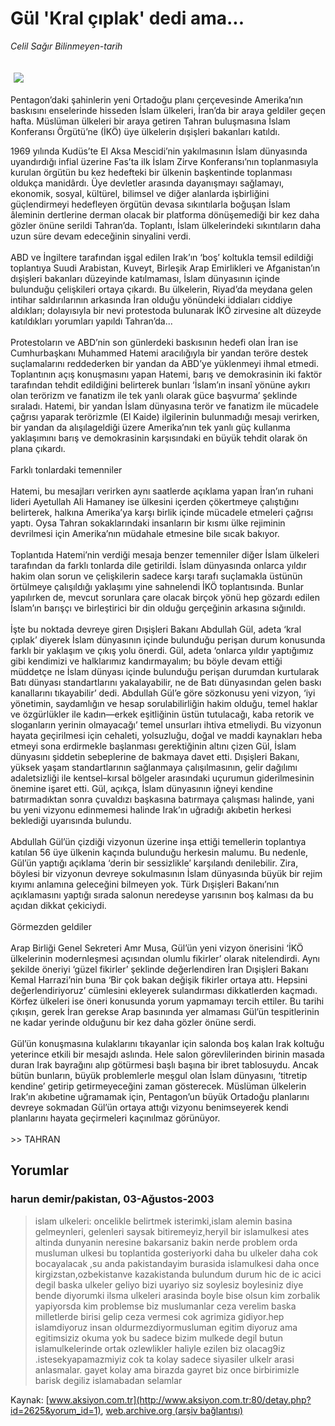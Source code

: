 # Gül 'Kral çıplak' dedi ama...

*Celil Sağır Bilinmeyen-tarih*

<div>
 <font>
  <img border="0" height="1" src="/web/20030816013600im_/http://www.aksiyon.com.tr/images/blank.gif"/>
 </font>
 <font class="content">
  <p>
   <img border="0" hspace="5" src="http://web.archive.org/web/20030816013600im_/http://www.aksiyon.com.tr/resim/443/18.jpg" vspace="5"/>
  </p>
 </font>
 <font class="content">
  Pentagon’daki şahinlerin yeni Ortadoğu planı çerçevesinde Amerika’nın baskısını enselerinde hisseden İslam ülkeleri, İran’da bir araya geldiler geçen hafta. Müslüman ülkeleri bir araya getiren Tahran buluşmasına İslam Konferansı Örgütü’ne (İKÖ) üye ülkelerin dışişleri bakanları katıldı.
 </font>
 <p>
  <font class="content">
   1969 yılında Kudüs’te El Aksa Mescidi’nin yakılmasının İslam dünyasında uyandırdığı infial üzerine Fas’ta ilk İslam Zirve Konferansı’nın toplanmasıyla kurulan örgütün bu kez hedefteki bir ülkenin başkentinde toplanması oldukça manidârdı. Üye devletler arasında dayanışmayı sağlamayı, ekonomik, sosyal, kültürel, bilimsel ve diğer alanlarda işbirliğini güçlendirmeyi hedefleyen örgütün devasa sıkıntılarla boğuşan İslam âleminin dertlerine derman olacak bir platforma dönüşemediği bir kez daha gözler önüne serildi Tahran’da. Toplantı, İslam ülkelerindeki sıkıntıların daha uzun süre devam edeceğinin sinyalini verdi.
   <br/>
   <br/>
   ABD ve İngiltere tarafından işgal edilen Irak’ın ‘boş’ koltukla temsil edildiği toplantıya Suudi Arabistan, Kuveyt, Birleşik Arap Emirlikleri ve Afganistan’ın dışişleri bakanları düzeyinde katılmaması, İslam dünyasının içinde bulunduğu çelişkileri ortaya çıkardı. Bu ülkelerin, Riyad’da meydana gelen intihar saldırılarının arkasında İran olduğu yönündeki iddiaları ciddiye aldıkları; dolayısıyla bir nevi protestoda bulunarak İKÖ zirvesine alt düzeyde katıldıkları yorumları yapıldı Tahran’da...
   <br/>
   <br/>
   Protestoların ve ABD’nin son günlerdeki baskısının hedefi olan İran ise Cumhurbaşkanı Muhammed Hatemi aracılığıyla bir yandan teröre destek suçlamalarını reddederken bir yandan da ABD’ye yüklenmeyi ihmal etmedi. Toplantının açış konuşmasını yapan Hatemi, barış ve demokrasinin iki faktör tarafından tehdit edildiğini belirterek bunları ‘İslam’ın insanî yönüne aykırı olan terörizm ve fanatizm ile tek yanlı olarak güce başvurma’ şeklinde sıraladı. Hatemi, bir yandan İslam dünyasına terör ve fanatizm ile mücadele çağrısı yaparak terörizmle (El Kaide) ilgilerinin bulunmadığı mesajı verirken, bir yandan da alışılageldiği üzere Amerika’nın tek yanlı güç kullanma yaklaşımını barış ve demokrasinin karşısındaki en büyük tehdit olarak ön plana çıkardı.
   <br/>
   <br/>
   Farklı tonlardaki temenniler
   <br/>
   <br/>
   Hatemi, bu mesajları verirken aynı saatlerde açıklama yapan İran’ın ruhani lideri Ayetullah Ali Hamaney ise ülkesini içerden çökertmeye çalıştığını belirterek, halkına Amerika’ya karşı birlik içinde mücadele etmeleri çağrısı yaptı. Oysa Tahran sokaklarındaki insanların bir kısmı ülke rejiminin devrilmesi için Amerika’nın müdahale etmesine bile sıcak bakıyor.
   <br/>
   <br/>
   Toplantıda Hatemi’nin verdiği mesaja benzer temenniler diğer İslam ülkeleri tarafından da farklı tonlarda dile getirildi. İslam dünyasında onlarca yıldır hakim olan sorun ve çelişkilerin sadece karşı tarafı suçlamakla üstünün örtülmeye çalışıldığı yaklaşımı yine sahnelendi İKÖ toplantısında. Bunlar yapılırken de, mevcut sorunlara çare olacak birçok yönü hep gözardı edilen İslam’ın barışçı ve birleştirici bir din olduğu gerçeğinin arkasına sığınıldı.
   <br/>
   <br/>
   İşte bu noktada devreye giren Dışişleri Bakanı Abdullah Gül, adeta ‘kral çıplak’ diyerek İslam dünyasının içinde bulunduğu perişan durum konusunda farklı bir yaklaşım ve çıkış yolu önerdi. Gül, adeta ‘onlarca yıldır yaptığımız gibi kendimizi ve halklarımız kandırmayalım; bu böyle devam ettiği müddetçe ne İslam dünyası içinde bulunduğu perişan durumdan kurtularak Batı dünyası standartlarını yakalayabilir, ne de Batı dünyasından gelen baskı kanallarını tıkayabilir’ dedi. Abdullah Gül’e göre sözkonusu yeni vizyon, ‘iyi yönetimin, saydamlığın ve hesap sorulabilirliğin hakim olduğu, temel haklar ve özgürlükler ile kadın—erkek eşitliğinin üstün tutulacağı, kaba retorik ve sloganların yerinin olmayacağı’ temel unsurları ihtiva etmeliydi.  Bu vizyonun hayata geçirilmesi için cehaleti, yolsuzluğu, doğal ve maddi kaynakları heba etmeyi sona erdirmekle başlanması gerektiğinin altını çizen Gül, İslam dünyasını şiddetin sebeplerine de bakmaya davet etti. Dışişleri Bakanı, yüksek yaşam standartlarının sağlanmaya çalışılmasının, gelir dağılımı adaletsizliği ile kentsel–kırsal bölgeler arasındaki uçurumun giderilmesinin önemine işaret etti. Gül, açıkça, İslam dünyasının iğneyi kendine batırmadıktan sonra çuvaldızı başkasına batırmaya çalışması halinde, yani bu yeni vizyonu edinmemesi halinde Irak’ın uğradığı akıbetin herkesi beklediği uyarısında bulundu.
   <br/>
   <br/>
   Abdullah Gül’ün çizdiği vizyonun üzerine inşa ettiği temellerin toplantıya katılan 56 üye ülkenin kaçında bulunduğu herkesin malumu. Bu nedenle, Gül’ün yaptığı açıklama ‘derin bir sessizlikle’ karşılandı denilebilir. Zira, böylesi bir vizyonun devreye sokulmasının İslam dünyasında büyük bir rejim kıyımı anlamına geleceğini bilmeyen yok. Türk Dışişleri Bakanı’nın açıklamasını yaptığı sırada salonun neredeyse yarısının boş kalması da bu açıdan dikkat çekiciydi.
   <br/>
   <br/>
   Görmezden geldiler
   <br/>
   <br/>
   Arap Birliği Genel Sekreteri Amr Musa, Gül’ün yeni vizyon önerisini ‘İKÖ ülkelerinin modernleşmesi açısından olumlu fikirler’ olarak nitelendirdi. Aynı şekilde öneriyi ‘güzel fikirler’ şeklinde değerlendiren İran Dışişleri Bakanı Kemal Harrazi’nin buna ‘Bir çok bakan değişik fikirler ortaya attı. Hepsini değerlendiriyoruz’ cümlesini ekleyerek sulandırması dikkatlerden kaçmadı. Körfez ülkeleri ise öneri konusunda yorum yapmamayı tercih ettiler. Bu tarihi çıkışın, gerek İran gerekse Arap basınında yer almaması Gül’ün tespitlerinin ne kadar yerinde olduğunu bir kez daha gözler önüne serdi.
   <br/>
   <br/>
   Gül’ün konuşmasına kulaklarını tıkayanlar için salonda boş kalan Irak koltuğu yeterince etkili bir mesajdı aslında. Hele salon görevlilerinden birinin masada duran Irak bayrağını alıp götürmesi başlı başına bir ibret tablosuydu. Ancak bütün bunların, büyük problemlerle meşgul olan İslam dünyasını, ‘titretip kendine’ getirip getirmeyeceğini zaman gösterecek. Müslüman ülkelerin Irak’ın akıbetine uğramamak için, Pentagon’un büyük Ortadoğu planlarını devreye sokmadan Gül’ün ortaya attığı vizyonu benimseyerek kendi planlarını hayata geçirmeleri kaçınılmaz görünüyor.
   <br/>
   <br/>
   &gt;&gt; TAHRAN
  </font>
 </p>
</div>


## Yorumlar

### harun demir/pakistan, 03-Ağustos-2003
> islam ulkeleri: 
> oncelikle belirtmek isterimki,islam alemin basina gelmeynleri, gelenleri saysak bitiremeyiz,heryil bir islamulkesi ates altinda dunyanin neresine bakarsaniz bakin nerde problem orda musluman ulkesi bu toplantida gosteriyorki daha bu ulkeler daha cok bocayalacak ,su anda pakistandayim burasida islamulkesi daha once kirgizstan,ozbekistanve kazakistanda bulundum durum hic de ic acici degil baska ulkeler geliyo bizi uyariyo siz soylesiz boylesiniz diye bende diyorumki ilsma ulkeleri arasinda boyle bise olsun kim zorbalik yapiyorsda kim problemse biz muslumanlar ceza verelim baska milletlerde birisi gelip ceza vermesi cok agrimiza gidiyor.hep islamdiyoruz insan oldurmezdiyormusluman egitim diyoruz ama egitimsiziz okuma yok bu sadece bizim mulkede degil butun islamulkelerinde ortak ozlewlikler haliyle ezilen biz olacag9iz .istesekyapamazmiyiz cok ta kolay sadece siyasiler ulkelr arasi anlasmalar.  gayet kolay ama birazda gayret  biz once birbirimizle barisk degiliz  islamabadan selamlar

Kaynak: [www.aksiyon.com.tr](http://www.aksiyon.com.tr:80/detay.php?id=2625&yorum_id=1), [web.archive.org (arşiv bağlantısı)](http://web.archive.org/web/20030816013600/http://www.aksiyon.com.tr:80/detay.php?id=2625&yorum_id=1)
